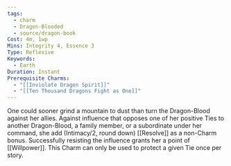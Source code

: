 ```yaml
---
tags:
  - charm
  - Dragon-Blooded
  - source/dragon-book
Cost: 4m, 1wp
Mins: Integrity 4, Essence 3
Type: Reflexive
Keywords:
  - Earth
Duration: Instant
Prerequisite Charms:
  - "[[Inviolate Dragon Spirit]]"
  - "[[Ten Thousand Dragons Fight as One]]"
---
```

One could sooner grind a mountain to dust than turn the Dragon-Blood against her allies. Against influence that opposes one of her positive Ties to another  Dragon-Blood, a family member, or a subordinate under her command, she add (Intimacy/2, round down) [[Resolve]] as a non-Charm bonus. Successfully resisting the influence grants her a point of [[Willpower]]. This Charm can only be used to protect a given Tie once per story.